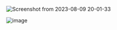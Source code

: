 ![Screenshot from 2023-08-09 20-01-33](https://github.com/web-god/animated-analog-clock/assets/132649294/937fcdfb-9c42-4874-acc5-26a02df35397)

![image](https://github.com/web-god/animated-analog-clock/assets/132649294/3a4871a4-5eea-4d14-8b9b-65d7eef75154)
